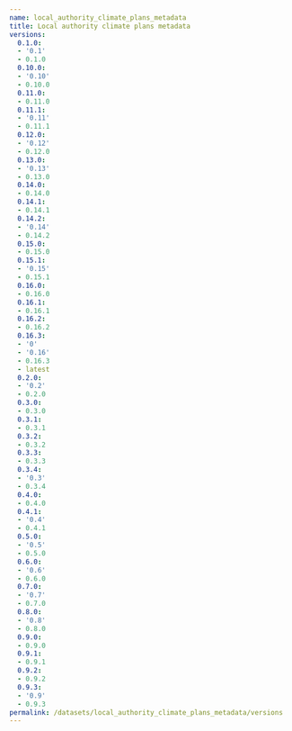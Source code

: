 ```yaml
---
name: local_authority_climate_plans_metadata
title: Local authority climate plans metadata
versions:
  0.1.0:
  - '0.1'
  - 0.1.0
  0.10.0:
  - '0.10'
  - 0.10.0
  0.11.0:
  - 0.11.0
  0.11.1:
  - '0.11'
  - 0.11.1
  0.12.0:
  - '0.12'
  - 0.12.0
  0.13.0:
  - '0.13'
  - 0.13.0
  0.14.0:
  - 0.14.0
  0.14.1:
  - 0.14.1
  0.14.2:
  - '0.14'
  - 0.14.2
  0.15.0:
  - 0.15.0
  0.15.1:
  - '0.15'
  - 0.15.1
  0.16.0:
  - 0.16.0
  0.16.1:
  - 0.16.1
  0.16.2:
  - 0.16.2
  0.16.3:
  - '0'
  - '0.16'
  - 0.16.3
  - latest
  0.2.0:
  - '0.2'
  - 0.2.0
  0.3.0:
  - 0.3.0
  0.3.1:
  - 0.3.1
  0.3.2:
  - 0.3.2
  0.3.3:
  - 0.3.3
  0.3.4:
  - '0.3'
  - 0.3.4
  0.4.0:
  - 0.4.0
  0.4.1:
  - '0.4'
  - 0.4.1
  0.5.0:
  - '0.5'
  - 0.5.0
  0.6.0:
  - '0.6'
  - 0.6.0
  0.7.0:
  - '0.7'
  - 0.7.0
  0.8.0:
  - '0.8'
  - 0.8.0
  0.9.0:
  - 0.9.0
  0.9.1:
  - 0.9.1
  0.9.2:
  - 0.9.2
  0.9.3:
  - '0.9'
  - 0.9.3
permalink: /datasets/local_authority_climate_plans_metadata/versions
---
```

